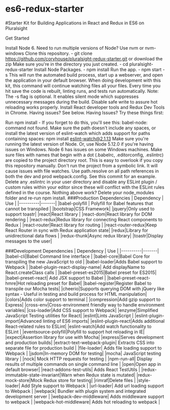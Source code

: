 # es6-redux-starter

#Starter Kit for Building Applications in React and Redux in ES6 on Pluralsight

Get Started

Install Node 6. Need to run multiple versions of Node? Use nvm or nvm-windows
Clone this repository. - git clone https://github.com/coryhouse/pluralsight-redux-starter.git or download the zip
Make sure you're in the directory you just created. - cd pluralsight-redux-starter
Install Node Packages. - npm install
Run the app. - npm start -s This will run the automated build process, start up a webserver, and open the application in your default browser. When doing development with this kit, this command will continue watching files all your files. Every time you hit save the code is rebuilt, linting runs, and tests run automatically. Note: The -s flag is optional. It enables silent mode which suppresses unnecessary messages during the build.
Disable safe write to assure hot reloading works properly.
Install React developer tools and Redux Dev Tools in Chrome.
Having issues? See below.
Having Issues? Try these things first:

Run npm install - If you forget to do this, you'll see this: babel-node: command not found.
Make sure the path doesn't include any spaces, or install the latest version of eslint-watch which adds support for paths containing spaces: npm install eslint-watch@2.1.13
Make sure you're running the latest version of Node. Or, use Node 5.12.0 if you're having issues on Windows. Node 6 has issues on some Windows machines.
Make sure files with names that begin with a dot (.babelrc, .editorconfig, .eslintrc) are copied to the project directory root. This is easy to overlook if you copy this repository manually.
Don't run the project from a symbolic link. It will cause issues with file watches.
Use path.resolve on all path references in both the dev and prod webpack.config. See this commit for an example.
Delete any .eslintrc in your user directory and disable any ESLint plugin / custom rules within your editor since these will conflict with the ESLint rules defined in the course.
Nothing above work? Delete your node_modules folder and re-run npm install.
###Production Dependencies | Dependency | Use | |----------|-------| |babel-polyfill | Polyfill for Babel features that cannot be transpiled | |bootstrap|CSS Framework| |jquery|Only used to support toastr| |react|React library | |react-dom|React library for DOM rendering | |react-redux|Redux library for connecting React components to Redux | |react-router|React library for routing | |react-router-redux|Keep React Router in sync with Redux application state| |redux|Library for unidirectional data flows | |redux-thunk|Async redux library| |toastr|Display messages to the user|

###Development Dependencies | Dependency | Use | |----------|-------| |babel-cli|Babel Command line interface | |babel-core|Babel Core for transpiling the new JavaScript to old | |babel-loader|Adds Babel support to Webpack | |babel-plugin-react-display-name| Add displayName to React.createClass calls | |babel-preset-es2015|Babel preset for ES2015| |babel-preset-react| Add JSX support to Babel | |babel-preset-react-hmre|Hot reloading preset for Babel| |babel-register|Register Babel to transpile our Mocha tests| |cheerio|Supports querying DOM with jQuery like syntax - Useful in testing and build process for HTML manipulation| |colors|Adds color support to terminal | |compression|Add gzip support to Express| |cross-env|Cross-environment friendly way to handle environment variables| |css-loader|Add CSS support to Webpack| |enzyme|Simplified JavaScript Testing utilities for React| |eslint|Lints JavaScript | |eslint-plugin-import|Advanced linting of ES6 imports| |eslint-plugin-react|Adds additional React-related rules to ESLint| |eslint-watch|Add watch functionality to ESLint | |eventsource-polyfill|Polyfill to support hot reloading in IE| |expect|Assertion library for use with Mocha| |express|Serves development and production builds| |extract-text-webpack-plugin| Extracts CSS into separate file for production build | |file-loader| Adds file loading support to Webpack | |jsdom|In-memory DOM for testing| |mocha| JavaScript testing library | |nock| Mock HTTP requests for testing | |npm-run-all| Display results of multiple commands on single command line | |open|Open app in default browser| |react-addons-test-utils| Adds React TestUtils | |redux-immutable-state-invariant|Warn when Redux state is mutated| |redux-mock-store|Mock Redux store for testing| |rimraf|Delete files | |style-loader| Add Style support to Webpack | |url-loader| Add url loading support to Webpack | |webpack| Bundler with plugin system and integrated development server | |webpack-dev-middleware| Adds middleware support to webpack | |webpack-hot-middleware| Adds hot reloading to webpack |

